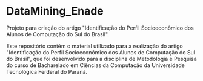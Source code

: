 # DataMining_Enade
Projeto para criação do artigo "Identificação do Perfil Socioeconômico dos Alunos de Computação do Sul do Brasil".

Este repositório contém o material utilizado para a realização do artigo "Identificação do Perfil Socioeconômico dos Alunos de Computação do Sul do Brasil", que foi desenvolvido para a disciplina de Metodologia e Pesquisa do curso de Bacharelado em Ciências da Computação da Universidade Tecnológica Ferderal do Paraná.
